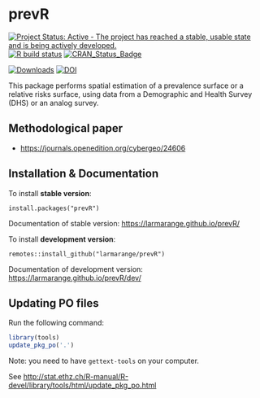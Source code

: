# prevR

<!-- badges: start -->
[![Project Status: Active - The project has reached a stable, usable state and is being actively developed.](https://www.repostatus.org/badges/0.1.0/active.svg)](https://www.repostatus.org/#active) 
[![R build status](https://github.com/larmarange/prevR/workflows/R-CMD-check/badge.svg)](https://github.com/larmarange/prevR/actions)
[![CRAN_Status_Badge](https://www.r-pkg.org/badges/version/prevR)](https://cran.r-project.org/package=prevR) 
<!--[![Codecov test coverage](https://codecov.io/gh/larmarange/prevR/branch/main/graph/badge.svg)](https://app.codecov.io/gh/larmarange/prevR?branch=main)-->
[![Downloads](https://cranlogs.r-pkg.org/badges/prevR)](https://cran.r-project.org/package=prevR)
[![DOI](https://www.zenodo.org/badge/6281387.svg)](https://www.zenodo.org/badge/latestdoi/6281387)
<!-- badges: end -->

This package performs spatial estimation of a prevalence surface
or a relative risks surface, using data from a Demographic and Health
Survey (DHS) or an analog survey.

## Methodological paper

* <https://journals.openedition.org/cybergeo/24606>

## Installation & Documentation

To install **stable version**:

```{r eval=FALSE}
install.packages("prevR")
```

Documentation of stable version: <https://larmarange.github.io/prevR/>

To install **development version**:

```{r eval=FALSE}
remotes::install_github("larmarange/prevR")
```

Documentation of development version: <https://larmarange.github.io/prevR/dev/>


## Updating PO files

Run the following command:

```r
library(tools)
update_pkg_po('.')
```

Note: you need to have `gettext-tools` on your computer. 

See <http://stat.ethz.ch/R-manual/R-devel/library/tools/html/update_pkg_po.html>
